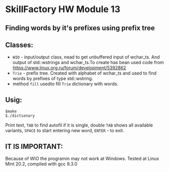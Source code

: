 # SkillFactory HW Module 13

## Finding words by it's prefixes using prefix tree

## Classes:

- `WIO` - input/output class, nead to get unbuffered input of wchar_ts. And output of std::wstrings and wchar_ts.To create has bean used code from https://www.linux.org.ru/forum/development/5392862
- `Trie` - prefix tree. Created with alphabet of wchar_ts and used to find words by prefixes of type std::wstring.
- method `fill` usedto fill `Trie` dictionary with words.

## Usig:
```
$make
$./dictionary
```
Print text, `TAB` to find autofil if it is single, double `TAB` shows all available variants, `SPACE` to start entering new word, `ENTER` - to exit.

## IT IS IMPORTANT:
Because of WIO the programm may not work at Windows. Tested at Linux Mint 20.2, compiled with gcc 9.3.0